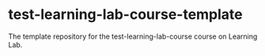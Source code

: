 # test-learning-lab-course-template
The template repository for the test-learning-lab-course course on Learning Lab.
